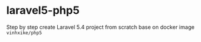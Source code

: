 # laravel5-php5

Step by step create Laravel 5.4 project from scratch base on docker image `vinhxike/php5`

